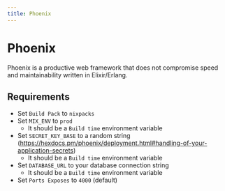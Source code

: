 ```yaml
---
title: Phoenix
---
```


# Phoenix

Phoenix is a productive web framework that does not compromise speed and maintainability written in Elixir/Erlang.

## Requirements

- Set `Build Pack` to `nixpacks`
- Set `MIX_ENV` to `prod`
  - It should be a `Build time` environment variable
- Set `SECRET_KEY_BASE` to a random string (https://hexdocs.pm/phoenix/deployment.html#handling-of-your-application-secrets)
  - It should be a `Build time` environment variable
- Set `DATABASE_URL` to your database connection string
  - It should be a `Build time` environment variable
- Set `Ports Exposes` to `4000` (default) 